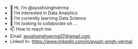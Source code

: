 - 👋 Hi, I’m @ayushsinghverma
- 👀 I’m interested in Data Analytics
- 🌱 I’m currently learning Data Science
- 💞️ I’m looking to collaborate on ...
- 📫 How to reach me:
- Email: ayushsinghverma07@gmail.com
- Linked In- https://www.linkedin.com/in/ayush-singh-verma/

<!---
ayushsinghverma/ayushsinghverma is a ✨ special ✨ repository because its `README.md` (this file) appears on your GitHub profile.
You can click the Preview link to take a look at your changes.
--->
